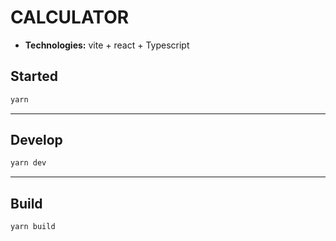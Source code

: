 # CALCULATOR

- **Technologies:** vite + react + Typescript

## Started
```bash
yarn
```

---
## Develop
```bash
yarn dev
```

---
## Build
```bash
yarn build
```
